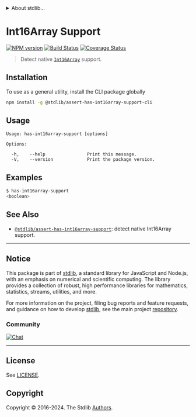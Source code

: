 <!--

@license Apache-2.0

Copyright (c) 2018 The Stdlib Authors.

Licensed under the Apache License, Version 2.0 (the "License");
you may not use this file except in compliance with the License.
You may obtain a copy of the License at

   http://www.apache.org/licenses/LICENSE-2.0

Unless required by applicable law or agreed to in writing, software
distributed under the License is distributed on an "AS IS" BASIS,
WITHOUT WARRANTIES OR CONDITIONS OF ANY KIND, either express or implied.
See the License for the specific language governing permissions and
limitations under the License.

-->


<details>
  <summary>
    About stdlib...
  </summary>
  <p>We believe in a future in which the web is a preferred environment for numerical computation. To help realize this future, we've built stdlib. stdlib is a standard library, with an emphasis on numerical and scientific computation, written in JavaScript (and C) for execution in browsers and in Node.js.</p>
  <p>The library is fully decomposable, being architected in such a way that you can swap out and mix and match APIs and functionality to cater to your exact preferences and use cases.</p>
  <p>When you use stdlib, you can be absolutely certain that you are using the most thorough, rigorous, well-written, studied, documented, tested, measured, and high-quality code out there.</p>
  <p>To join us in bringing numerical computing to the web, get started by checking us out on <a href="https://github.com/stdlib-js/stdlib">GitHub</a>, and please consider <a href="https://opencollective.com/stdlib">financially supporting stdlib</a>. We greatly appreciate your continued support!</p>
</details>

# Int16Array Support

[![NPM version][npm-image]][npm-url] [![Build Status][test-image]][test-url] [![Coverage Status][coverage-image]][coverage-url] <!-- [![dependencies][dependencies-image]][dependencies-url] -->

> Detect native [`Int16Array`][mdn-int16array] support.









<section class="cli">



<section class="installation">

## Installation

To use as a general utility, install the CLI package globally

```bash
npm install -g @stdlib/assert-has-int16array-support-cli
```

</section>

<!-- CLI usage documentation. -->

<section class="usage">

## Usage

```text
Usage: has-int16array-support [options]

Options:

  -h,    --help                Print this message.
  -V,    --version             Print the package version.
```

</section>

<!-- /.usage -->

<section class="examples">

## Examples

```bash
$ has-int16array-support
<boolean>
```

</section>

<!-- /.examples -->

</section>

<!-- /.cli -->

<!-- Section for related `stdlib` packages. Do not manually edit this section, as it is automatically populated. -->

<section class="related">

## See Also

-   <span class="package-name">[`@stdlib/assert-has-int16array-support`][@stdlib/assert-has-int16array-support]</span><span class="delimiter">: </span><span class="description">detect native Int16Array support.</span>


</section>

<!-- /.related -->

<!-- Section for all links. Make sure to keep an empty line after the `section` element and another before the `/section` close. -->


<section class="main-repo" >

* * *

## Notice

This package is part of [stdlib][stdlib], a standard library for JavaScript and Node.js, with an emphasis on numerical and scientific computing. The library provides a collection of robust, high performance libraries for mathematics, statistics, streams, utilities, and more.

For more information on the project, filing bug reports and feature requests, and guidance on how to develop [stdlib][stdlib], see the main project [repository][stdlib].

### Community

[![Chat][chat-image]][chat-url]

---

## License

See [LICENSE][stdlib-license].


## Copyright

Copyright &copy; 2016-2024. The Stdlib [Authors][stdlib-authors].

</section>

<!-- /.stdlib -->

<!-- Section for all links. Make sure to keep an empty line after the `section` element and another before the `/section` close. -->

<section class="links">

[npm-image]: http://img.shields.io/npm/v/@stdlib/assert-has-int16array-support-cli.svg
[npm-url]: https://npmjs.org/package/@stdlib/assert-has-int16array-support-cli

[test-image]: https://github.com/stdlib-js/assert-has-int16array-support@v0.2.1/actions/workflows/test.yml/badge.svg?branch=v0.2.1
[test-url]: https://github.com/stdlib-js/assert-has-int16array-support@v0.2.1/actions/workflows/test.yml?query=branch:v0.2.1

[coverage-image]: https://img.shields.io/codecov/c/github/stdlib-js/assert-has-int16array-support@v0.2.1/main.svg
[coverage-url]: https://codecov.io/github/stdlib-js/assert-has-int16array-support@v0.2.1?branch=main

<!--

[dependencies-image]: https://img.shields.io/david/stdlib-js/assert-has-int16array-support@v0.2.1.svg
[dependencies-url]: https://david-dm.org/stdlib-js/assert-has-int16array-support@v0.2.1/main

-->

[chat-image]: https://img.shields.io/gitter/room/stdlib-js/stdlib.svg
[chat-url]: https://app.gitter.im/#/room/#stdlib-js_stdlib:gitter.im

[stdlib]: https://github.com/stdlib-js/stdlib

[stdlib-authors]: https://github.com/stdlib-js/stdlib/graphs/contributors

[cli-section]: https://github.com/stdlib-js/assert-has-int16array-support@v0.2.1#cli
[cli-url]: https://github.com/stdlib-js/assert-has-int16array-support@v0.2.1/tree/cli
[@stdlib/assert-has-int16array-support]: https://github.com/stdlib-js/assert-has-int16array-support@v0.2.1/tree/main

[umd]: https://github.com/umdjs/umd
[es-module]: https://developer.mozilla.org/en-US/docs/Web/JavaScript/Guide/Modules

[deno-url]: https://github.com/stdlib-js/assert-has-int16array-support@v0.2.1/tree/deno
[deno-readme]: https://github.com/stdlib-js/assert-has-int16array-support@v0.2.1/blob/deno/README.md
[umd-url]: https://github.com/stdlib-js/assert-has-int16array-support@v0.2.1/tree/umd
[umd-readme]: https://github.com/stdlib-js/assert-has-int16array-support@v0.2.1/blob/umd/README.md
[esm-url]: https://github.com/stdlib-js/assert-has-int16array-support@v0.2.1/tree/esm
[esm-readme]: https://github.com/stdlib-js/assert-has-int16array-support@v0.2.1/blob/esm/README.md
[branches-url]: https://github.com/stdlib-js/assert-has-int16array-support@v0.2.1/blob/main/branches.md

[stdlib-license]: https://raw.githubusercontent.com/stdlib-js/assert-has-int16array-support@v0.2.1/main/LICENSE

[mdn-int16array]: https://developer.mozilla.org/en-US/docs/Web/JavaScript/Reference/Global_Objects/Int16Array

</section>

<!-- /.links -->
